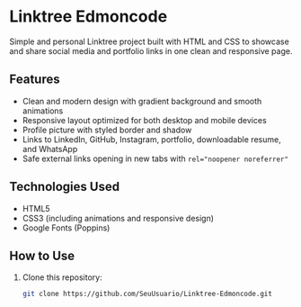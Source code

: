 # Linktree Edmoncode

Simple and personal Linktree project built with HTML and CSS to showcase and share social media and portfolio links in one clean and responsive page.

## Features

- Clean and modern design with gradient background and smooth animations
- Responsive layout optimized for both desktop and mobile devices
- Profile picture with styled border and shadow
- Links to LinkedIn, GitHub, Instagram, portfolio, downloadable resume, and WhatsApp
- Safe external links opening in new tabs with `rel="noopener noreferrer"`

## Technologies Used

- HTML5
- CSS3 (including animations and responsive design)
- Google Fonts (Poppins)

## How to Use

1. Clone this repository:
   ```bash
   git clone https://github.com/SeuUsuario/Linktree-Edmoncode.git
